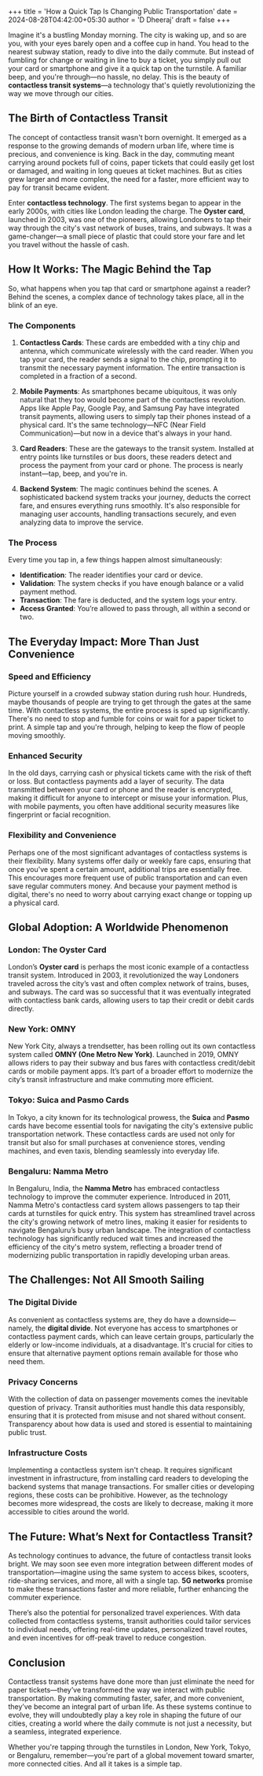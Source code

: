 +++
title = 'How a Quick Tap Is Changing Public Transportation'
date = 2024-08-28T04:42:00+05:30
author = 'D Dheeraj'
draft = false
+++

Imagine it's a bustling Monday morning. The city is waking up, and so are you, with your eyes barely open and a coffee cup in hand. You head to the nearest subway station, ready to dive into the daily commute. But instead of fumbling for change or waiting in line to buy a ticket, you simply pull out your card or smartphone and give it a quick tap on the turnstile. A familiar beep, and you're through—no hassle, no delay. This is the beauty of **contactless transit systems**—a technology that's quietly revolutionizing the way we move through our cities.

## The Birth of Contactless Transit

The concept of contactless transit wasn't born overnight. It emerged as a response to the growing demands of modern urban life, where time is precious, and convenience is king. Back in the day, commuting meant carrying around pockets full of coins, paper tickets that could easily get lost or damaged, and waiting in long queues at ticket machines. But as cities grew larger and more complex, the need for a faster, more efficient way to pay for transit became evident.

Enter **contactless technology**. The first systems began to appear in the early 2000s, with cities like London leading the charge. The **Oyster card**, launched in 2003, was one of the pioneers, allowing Londoners to tap their way through the city's vast network of buses, trains, and subways. It was a game-changer—a small piece of plastic that could store your fare and let you travel without the hassle of cash.

## How It Works: The Magic Behind the Tap

So, what happens when you tap that card or smartphone against a reader? Behind the scenes, a complex dance of technology takes place, all in the blink of an eye.

### The Components

1. **Contactless Cards**: These cards are embedded with a tiny chip and antenna, which communicate wirelessly with the card reader. When you tap your card, the reader sends a signal to the chip, prompting it to transmit the necessary payment information. The entire transaction is completed in a fraction of a second.

2. **Mobile Payments**: As smartphones became ubiquitous, it was only natural that they too would become part of the contactless revolution. Apps like Apple Pay, Google Pay, and Samsung Pay have integrated transit payments, allowing users to simply tap their phones instead of a physical card. It's the same technology—NFC (Near Field Communication)—but now in a device that's always in your hand.

3. **Card Readers**: These are the gateways to the transit system. Installed at entry points like turnstiles or bus doors, these readers detect and process the payment from your card or phone. The process is nearly instant—tap, beep, and you're in.

4. **Backend System**: The magic continues behind the scenes. A sophisticated backend system tracks your journey, deducts the correct fare, and ensures everything runs smoothly. It's also responsible for managing user accounts, handling transactions securely, and even analyzing data to improve the service.

### The Process

Every time you tap in, a few things happen almost simultaneously:
- **Identification**: The reader identifies your card or device.
- **Validation**: The system checks if you have enough balance or a valid payment method.
- **Transaction**: The fare is deducted, and the system logs your entry.
- **Access Granted**: You’re allowed to pass through, all within a second or two.

## The Everyday Impact: More Than Just Convenience

### Speed and Efficiency

Picture yourself in a crowded subway station during rush hour. Hundreds, maybe thousands of people are trying to get through the gates at the same time. With contactless systems, the entire process is sped up significantly. There's no need to stop and fumble for coins or wait for a paper ticket to print. A simple tap and you're through, helping to keep the flow of people moving smoothly.

### Enhanced Security

In the old days, carrying cash or physical tickets came with the risk of theft or loss. But contactless payments add a layer of security. The data transmitted between your card or phone and the reader is encrypted, making it difficult for anyone to intercept or misuse your information. Plus, with mobile payments, you often have additional security measures like fingerprint or facial recognition.

### Flexibility and Convenience

Perhaps one of the most significant advantages of contactless systems is their flexibility. Many systems offer daily or weekly fare caps, ensuring that once you've spent a certain amount, additional trips are essentially free. This encourages more frequent use of public transportation and can even save regular commuters money. And because your payment method is digital, there's no need to worry about carrying exact change or topping up a physical card.

## Global Adoption: A Worldwide Phenomenon

### London: The Oyster Card

London’s **Oyster card** is perhaps the most iconic example of a contactless transit system. Introduced in 2003, it revolutionized the way Londoners traveled across the city’s vast and often complex network of trains, buses, and subways. The card was so successful that it was eventually integrated with contactless bank cards, allowing users to tap their credit or debit cards directly.

### New York: OMNY

New York City, always a trendsetter, has been rolling out its own contactless system called **OMNY (One Metro New York)**. Launched in 2019, OMNY allows riders to pay their subway and bus fares with contactless credit/debit cards or mobile payment apps. It’s part of a broader effort to modernize the city’s transit infrastructure and make commuting more efficient.

### Tokyo: Suica and Pasmo Cards

In Tokyo, a city known for its technological prowess, the **Suica** and **Pasmo** cards have become essential tools for navigating the city's extensive public transportation network. These contactless cards are used not only for transit but also for small purchases at convenience stores, vending machines, and even taxis, blending seamlessly into everyday life.

### Bengaluru: Namma Metro

In Bengaluru, India, the **Namma Metro** has embraced contactless technology to improve the commuter experience. Introduced in 2011, Namma Metro's contactless card system allows passengers to tap their cards at turnstiles for quick entry. This system has streamlined travel across the city's growing network of metro lines, making it easier for residents to navigate Bengaluru’s busy urban landscape. The integration of contactless technology has significantly reduced wait times and increased the efficiency of the city's metro system, reflecting a broader trend of modernizing public transportation in rapidly developing urban areas.

## The Challenges: Not All Smooth Sailing

### The Digital Divide

As convenient as contactless systems are, they do have a downside—namely, the **digital divide**. Not everyone has access to smartphones or contactless payment cards, which can leave certain groups, particularly the elderly or low-income individuals, at a disadvantage. It's crucial for cities to ensure that alternative payment options remain available for those who need them.

### Privacy Concerns

With the collection of data on passenger movements comes the inevitable question of privacy. Transit authorities must handle this data responsibly, ensuring that it is protected from misuse and not shared without consent. Transparency about how data is used and stored is essential to maintaining public trust.

### Infrastructure Costs

Implementing a contactless system isn't cheap. It requires significant investment in infrastructure, from installing card readers to developing the backend systems that manage transactions. For smaller cities or developing regions, these costs can be prohibitive. However, as the technology becomes more widespread, the costs are likely to decrease, making it more accessible to cities around the world.

## The Future: What’s Next for Contactless Transit?

As technology continues to advance, the future of contactless transit looks bright. We may soon see even more integration between different modes of transportation—imagine using the same system to access bikes, scooters, ride-sharing services, and more, all with a single tap. **5G networks** promise to make these transactions faster and more reliable, further enhancing the commuter experience.

There’s also the potential for personalized travel experiences. With data collected from contactless systems, transit authorities could tailor services to individual needs, offering real-time updates, personalized travel routes, and even incentives for off-peak travel to reduce congestion.

## Conclusion

Contactless transit systems have done more than just eliminate the need for paper tickets—they’ve transformed the way we interact with public transportation. By making commuting faster, safer, and more convenient, they’ve become an integral part of urban life. As these systems continue to evolve, they will undoubtedly play a key role in shaping the future of our cities, creating a world where the daily commute is not just a necessity, but a seamless, integrated experience.

Whether you're tapping through the turnstiles in London, New York, Tokyo, or Bengaluru, remember—you're part of a global movement toward smarter, more connected cities. And all it takes is a simple tap.